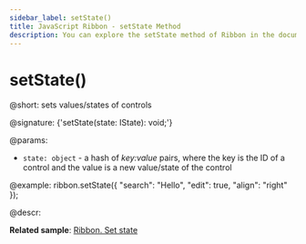 ```yaml
---
sidebar_label: setState()
title: JavaScript Ribbon - setState Method 
description: You can explore the setState method of Ribbon in the documentation of the DHTMLX JavaScript UI library. Browse developer guides and API reference, try out code examples and live demos, and download a free 30-day evaluation version of DHTMLX Suite.
---
```


# setState()

@short: sets values/states of controls

@signature: {'setState(state: IState): void;'}

@params:
- `state: object` - a hash of *key:value* pairs, where the key is the ID of a control and the value is a new value/state of the control

@example:
ribbon.setState({
    "search": "Hello",
    "edit": true,
    "align": "right"
});

@descr:

**Related sample**: [Ribbon. Set state](https://snippet.dhtmlx.com/i7kabram)

[comment]: # (@related: ribbon/operating_ribbon.md#settinggetting-values-and-states)

